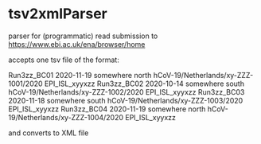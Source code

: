 # tsv2xmlParser

parser for (programmatic) read submission to https://www.ebi.ac.uk/ena/browser/home 

accepts one tsv file of the format:

Run3zz_BC01	2020-11-19	somewhere	north hCoV-19/Netherlands/xy-ZZZ-1001/2020	EPI_ISL_xyyxzz
Run3zz_BC02	2020-10-14	somewhere south	hCoV-19/Netherlands/xy-ZZZ-1002/2020	EPI_ISL_xyyxzz
Run3zz_BC03	2020-11-18	somewhere south	hCoV-19/Netherlands/xy-ZZZ-1003/2020	EPI_ISL_xyyxzz
Run3zz_BC04	2020-11-19	somewhere north	hCoV-19/Netherlands/xy-ZZZ-1004/2020	EPI_ISL_xyyxzz

and converts to XML file
